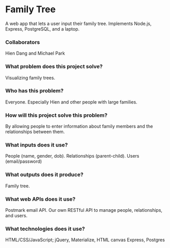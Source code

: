 # Family Tree

A web app that lets a user input their family tree. Implements Node.js, Express, PostgreSQL, and a laptop.

### Collaborators
Hien Dang and Michael Park

### What problem does this project solve?

Visualizing family trees.

### Who has this problem?

Everyone. Especially Hien and other people with large families.

### How will this project solve this problem?

By allowing people to enter information about family members and the relationships between them.

### What inputs does it use?

People (name, gender, dob). Relationships (parent-child). Users (email/password)

### What outputs does it produce?

Family tree.

### What web APIs does it use?

Postmark email API.
Our own RESTful API to manage people, relationships, and users.

### What technologies does it use?

HTML/CSS/JavaScript; jQuery, Materialize, HTML canvas
Express, Postgres
